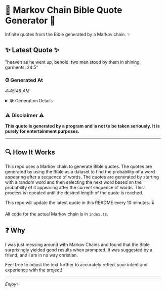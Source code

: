 # 📖 Markov Chain Bible Quote Generator 📖

Infinite quotes from the Bible generated by a Markov chain. ✨

## ✨ Latest Quote ✨
"heaven as he went up, behold, two men stood by them in shining garments: 24:5"

### ⏰ Generated At
*4:45:48 AM*

<details>
    <summary>🛠️ Generation Details</summary>
    <p>
        <strong>🌱 Seed:</strong> heaven<br>
        <strong>🔄 Iterations:</strong> 14<br>
        <strong>📜 Context History:</strong><br>[ heaven ]: as<br>[ heaven, as ]: he<br>[ heaven, as, he ]: went<br>[ heaven, as, he, went ]: up,<br>[ heaven, as, he, went, up, ]: behold,<br>[ heaven, as, he, went, up,, behold, ]: two<br>[ as, he, went, up,, behold,, two ]: men<br>[ he, went, up,, behold,, two, men ]: stood<br>[ went, up,, behold,, two, men, stood ]: by<br>[ up,, behold,, two, men, stood, by ]: them<br>[ behold,, two, men, stood, by, them ]: in<br>[ two, men, stood, by, them, in ]: shining<br>[ men, stood, by, them, in, shining ]: garments:<br>[ stood, by, them, in, shining, garments: ]: 24:5<br>
    </p>
</details>

### ⚠️ Disclaimer ⚠️
**This quote is generated by a program and is not to be taken seriously. It is purely for entertainment purposes.**

---

## 🔍 How It Works

This repo uses a Markov chain to generate Bible quotes. The quotes are generated by using the Bible as a dataset to find the probability of a word appearing after a sequence of words. The quotes are generated by starting with a random word and then selecting the next word based on the probability of it appearing after the current sequence of words. This process is repeated until the desired length of the quote is reached.

This repo will update the latest quote in this README every 10 minutes. ⏳

All code for the actual Markov chain is in `index.ts`.

## ❓ Why

I was just messing around with Markov Chains and found that the Bible surprisingly yielded good results when prompted. 
It was suggested by a friend, and I am in no way christian.

Feel free to adjust the text further to accurately reflect your intent and experience with the project!

---

*Enjoy*✨
